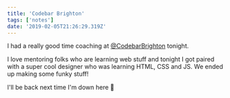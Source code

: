 ```yaml
---
title: 'Codebar Brighton'
tags: ['notes'] 
date: '2019-02-05T21:26:29.319Z'
---
```

I had a really good time coaching at [@CodebarBrighton](//twitter.com/CodebarBrighton) tonight. 

I love mentoring folks who are learning web stuff and tonight I got paired with a super cool designer who was learning HTML, CSS and JS. We ended up making some funky stuff!

I'll be back next time I'm down here 🚀